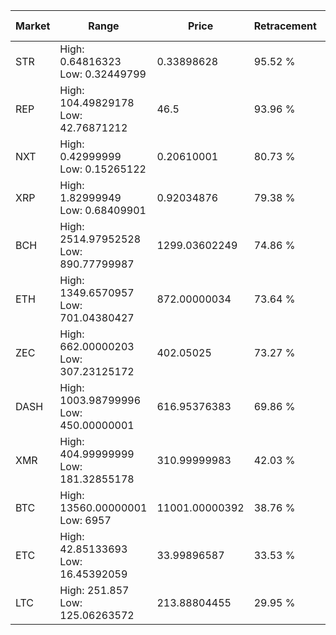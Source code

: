 | Market | Range | Price| Retracement | Doubles to 50% |
| --- | --- | --- | --- | --- |
| STR | High: 0.64816323<br />Low: 0.32449799 | 0.33898628 | 95.52 % | 1.43 |
| REP | High: 104.49829178<br />Low: 42.76871212 | 46.5 | 93.96 % | 1.58 |
| NXT | High: 0.42999999<br />Low: 0.15265122 | 0.20610001 | 80.73 % | 1.41 |
| XRP | High: 1.82999949<br />Low: 0.68409901 | 0.92034876 | 79.38 % | 1.37 |
| BCH | High: 2514.97952528<br />Low: 890.77799987 | 1299.03602249 | 74.86 % | 1.31 |
| ETH | High: 1349.6570957<br />Low: 701.04380427 | 872.00000034 | 73.64 % | 1.18 |
| ZEC | High: 662.00000203<br />Low: 307.23125172 | 402.05025 | 73.27 % | 1.21 |
| DASH | High: 1003.98799996<br />Low: 450.00000001 | 616.95376383 | 69.86 % | 1.18 |
| XMR | High: 404.99999999<br />Low: 181.32855178 | 310.99999983 | 42.03 % | 0.00 |
| BTC | High: 13560.00000001<br />Low: 6957 | 11001.00000392 | 38.76 % | 0.00 |
| ETC | High: 42.85133693<br />Low: 16.45392059 | 33.99896587 | 33.53 % | 0.00 |
| LTC | High: 251.857<br />Low: 125.06263572 | 213.88804455 | 29.95 % | 0.00 |
